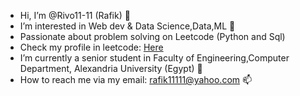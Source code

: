 - Hi, I’m @Rivo11-11 (Rafik) 👋
- I’m interested in  Web dev & Data Science,Data,ML 👀
- Passionate about problem solving on Leetcode (Python and Sql)
- Check my profile in leetcode: [Here](https://leetcode.com/Rivo11/)
- I’m currently a senior student in Faculty of Engineering,Computer Department, Alexandria University (Egypt) 🌱 
- How to reach me via my email: rafik11111@yahoo.com 📫 

